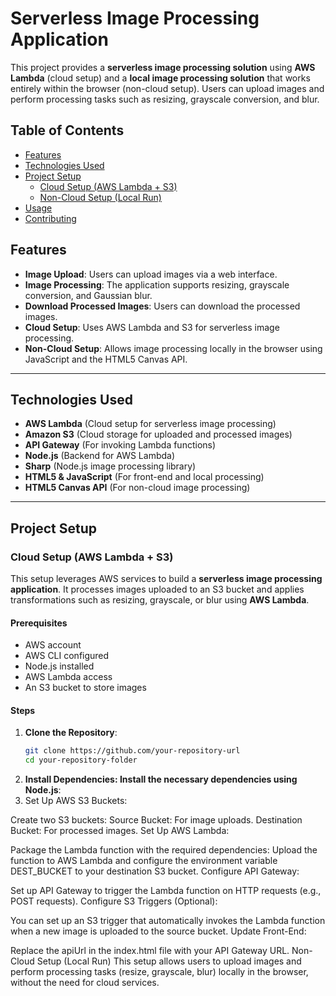 # **Serverless Image Processing Application**

This project provides a **serverless image processing solution** using **AWS Lambda** (cloud setup) and a **local image processing solution** that works entirely within the browser (non-cloud setup). Users can upload images and perform processing tasks such as resizing, grayscale conversion, and blur.

## **Table of Contents**
- [Features](#features)
- [Technologies Used](#technologies-used)
- [Project Setup](#project-setup)
  - [Cloud Setup (AWS Lambda + S3)](#cloud-setup-aws-lambda--s3)
  - [Non-Cloud Setup (Local Run)](#non-cloud-setup-local-run)
- [Usage](#usage)
- [Contributing](#contributing)

## **Features**
- **Image Upload**: Users can upload images via a web interface.
- **Image Processing**: The application supports resizing, grayscale conversion, and Gaussian blur.
- **Download Processed Images**: Users can download the processed images.
- **Cloud Setup**: Uses AWS Lambda and S3 for serverless image processing.
- **Non-Cloud Setup**: Allows image processing locally in the browser using JavaScript and the HTML5 Canvas API.

---

## **Technologies Used**
- **AWS Lambda** (Cloud setup for serverless image processing)
- **Amazon S3** (Cloud storage for uploaded and processed images)
- **API Gateway** (For invoking Lambda functions)
- **Node.js** (Backend for AWS Lambda)
- **Sharp** (Node.js image processing library)
- **HTML5 & JavaScript** (For front-end and local processing)
- **HTML5 Canvas API** (For non-cloud image processing)

---

## **Project Setup**

### **Cloud Setup (AWS Lambda + S3)**

This setup leverages AWS services to build a **serverless image processing application**. It processes images uploaded to an S3 bucket and applies transformations such as resizing, grayscale, or blur using **AWS Lambda**.

#### **Prerequisites**
- AWS account
- AWS CLI configured
- Node.js installed
- AWS Lambda access
- An S3 bucket to store images

#### **Steps**

1. **Clone the Repository**:
   ```bash
   git clone https://github.com/your-repository-url
   cd your-repository-folder
2. **Install Dependencies: Install the necessary dependencies using Node.js**:
3. Set Up AWS S3 Buckets:

Create two S3 buckets:
Source Bucket: For image uploads.
Destination Bucket: For processed images.
Set Up AWS Lambda:

Package the Lambda function with the required dependencies:
Upload the function to AWS Lambda and configure the environment variable DEST_BUCKET to your destination S3 bucket.
Configure API Gateway:

Set up API Gateway to trigger the Lambda function on HTTP requests (e.g., POST requests).
Configure S3 Triggers (Optional):

You can set up an S3 trigger that automatically invokes the Lambda function when a new image is uploaded to the source bucket.
Update Front-End:

Replace the apiUrl in the index.html file with your API Gateway URL.
Non-Cloud Setup (Local Run)
This setup allows users to upload images and perform processing tasks (resize, grayscale, blur) locally in the browser, without the need for cloud services.
